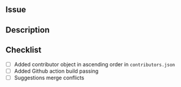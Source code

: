 ## Issue

<!-- The issue url that you are working on -->

## Description

<!-- Describe what changes you made in this Pull request -->

## Checklist

<!-- Feel free to add ore remove checklist according to your Pull request requirements. -->

- [ ] Added contributor object in ascending order in `contributors.json`
- [ ] Added Github action build passing
- [ ] Suggestions merge conflicts
